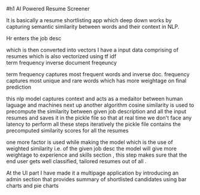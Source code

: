 #h1 AI Powered Resume Screener

It is basically a resume shortlisting app which deep down works by capturing semantic similarity between words and their context in NLP. 

Hr enters the job desc

which is then converted into vectors
I have a input data comprising of resumes which is also vectorized using tf idf  
term frequency inverse document freqeuncy

term frequency captures most frequent words and inverse doc. frequency captures most unique and rare words which has more weightage on final prediction 

this nlp model captures context and acts as a medaitor between human laguage and machines
next up another algorithm cosine similarity is used to precompute the similarity between given job description and all the input resumes and saves it in the pickle file so that at real time we don't face any latency to perform all these steps iteratively
the pickle file contains the precomputed similarity scores for all the resumes

one more factor is used while making the model which is the use of weighted similarity i.e. of the given 
job desc the model will give more weightage to experience and skills section , this step makes sure 
that the end user gets well classified, tailored resumes out of all .

  At the UI part  I have made it a multipage application by introducing an admin section that provides 
summary of shortlisted candidates using bar charts and pie charts 
